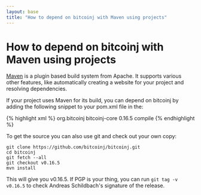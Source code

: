 ```yaml
---
layout: base
title: "How to depend on bitcoinj with Maven using projects"
---
```


# How to depend on bitcoinj with Maven using projects

[Maven](http://maven.apache.org/) is a plugin based build system from Apache. It supports various other features, like automatically creating a website for your project and resolving dependencies.

If your project uses Maven for its build, you can depend on bitcoinj by adding the following snippet to your pom.xml file in the:

{% highlight xml %}
  <dependencies>
    <dependency>
      <groupId>org.bitcoinj</groupId>
      <artifactId>bitcoinj-core</artifactId>
      <version>0.16.5</version>
      <scope>compile</scope>
    </dependency>
  </dependencies>
{% endhighlight %}

To get the source you can also use git and check out your own copy:

~~~
git clone https://github.com/bitcoinj/bitcoinj.git
cd bitcoinj
git fetch --all
git checkout v0.16.5
mvn install
~~~

This will give you v0.16.5. If PGP is your thing, you can run `git tag -v v0.16.5` to check Andreas Schildbach's signature of the release.
